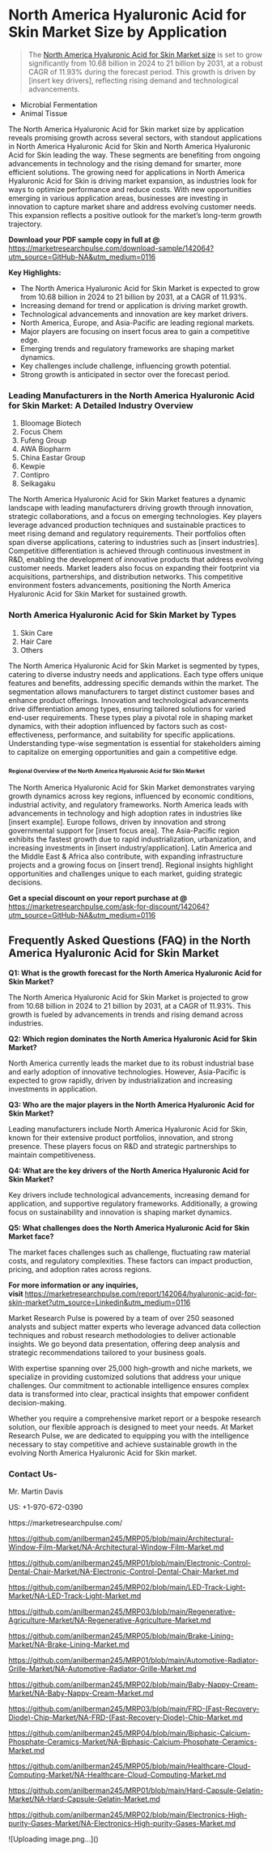 <h1>North America Hyaluronic Acid for Skin Market&nbsp;Size by Application</h1><blockquote><p>The <a href="https://marketresearchpulse.com/download-sample/142064?utm_source=GitHub-NA&amp;utm_medium=0116">North America Hyaluronic Acid for Skin Market size</a> is set to grow significantly from 10.68 billion in 2024 to 21 billion by 2031, at a robust CAGR of 11.93% during the forecast period. This growth is driven by [insert key drivers], reflecting rising demand and technological advancements.</p></blockquote><ul><li>Microbial Fermentation<li> Animal Tissue</li></ul><p>The North America Hyaluronic Acid for Skin market size by application reveals promising growth across several sectors, with standout applications in North America Hyaluronic Acid for Skin and North America Hyaluronic Acid for Skin leading the way. These segments are benefiting from ongoing advancements in technology and the rising demand for smarter, more efficient solutions. The growing need for applications in North America Hyaluronic Acid for Skin is driving market expansion, as industries look for ways to optimize performance and reduce costs. With new opportunities emerging in various application areas, businesses are investing in innovation to capture market share and address evolving customer needs. This expansion reflects a positive outlook for the market’s long-term growth trajectory.</p><p><strong>Download your PDF sample copy in full at @ </strong><a href="https://marketresearchpulse.com/download-sample/142064?utm_source=GitHub-NA&amp;utm_medium=0116">https://marketresearchpulse.com/download-sample/142064?utm_source=GitHub-NA&amp;utm_medium=0116</a></p><p><strong>Key Highlights: </strong></p><ul><li>The North America Hyaluronic Acid for Skin Market is expected to grow from 10.68 billion in 2024 to 21 billion by 2031, at a CAGR of 11.93%.</li><li>Increasing demand for trend or application is driving market growth.</li><li>Technological advancements and innovation are key market drivers.</li><li>North America, Europe, and Asia-Pacific are leading regional markets.</li><li>Major players are focusing on insert focus area to gain a competitive edge.</li><li>Emerging trends and regulatory frameworks are shaping market dynamics.</li><li>Key challenges include challenge, influencing growth potential.</li><li>Strong growth is anticipated in sector over the forecast period.</li></ul><h3>Leading Manufacturers in the North America Hyaluronic Acid for Skin Market: A Detailed Industry Overview</h3><ol><li>Bloomage Biotech</li><li>Focus Chem</li><li>Fufeng Group</li><li>AWA Biopharm</li><li>China Eastar Group</li><li>Kewpie</li><li>Contipro</li><li>Seikagaku</li></ol><div class="flex max-w-full flex-col flex-grow"><div class="min-h-8 text-message flex w-full flex-col items-end gap-2 whitespace-normal break-words [.text-message+&amp;]:mt-5" dir="auto" data-message-author-role="assistant" data-message-id="fd8432e4-4910-450d-b182-61b7bfb0a01f" data-message-model-slug="gpt-4o"><div class="flex w-full flex-col gap-1 empty:hidden first:pt-[3px]"><div class="markdown prose w-full break-words dark:prose-invert light"><p>The North America Hyaluronic Acid for Skin Market features a dynamic landscape with leading manufacturers driving growth through innovation, strategic collaborations, and a focus on emerging technologies. Key players leverage advanced production techniques and sustainable practices to meet rising demand and regulatory requirements. Their portfolios often span diverse applications, catering to industries such as [insert industries]. Competitive differentiation is achieved through continuous investment in R&amp;D, enabling the development of innovative products that address evolving customer needs. Market leaders also focus on expanding their footprint via acquisitions, partnerships, and distribution networks. This competitive environment fosters advancements, positioning the North America Hyaluronic Acid for Skin Market for sustained growth.</p></div></div></div></div><h3>North America Hyaluronic Acid for Skin Market by Types</h3><ol><li>Skin Care<li> Hair Care<li> Others</li></ol><div class="flex max-w-full flex-col flex-grow"><div class="min-h-8 text-message flex w-full flex-col items-end gap-2 whitespace-normal break-words [.text-message+&amp;]:mt-5" dir="auto" data-message-author-role="assistant" data-message-id="084470be-0bb7-4664-bddf-5156b4f41249" data-message-model-slug="gpt-4o-mini"><div class="flex w-full flex-col gap-1 empty:hidden first:pt-[3px]"><div class="markdown prose w-full break-words dark:prose-invert light"><p>The North America Hyaluronic Acid for Skin Market is segmented by types, catering to diverse industry needs and applications. Each type offers unique features and benefits, addressing specific demands within the market. The segmentation allows manufacturers to target distinct customer bases and enhance product offerings. Innovation and technological advancements drive differentiation among types, ensuring tailored solutions for varied end-user requirements. These types play a pivotal role in shaping market dynamics, with their adoption influenced by factors such as cost-effectiveness, performance, and suitability for specific applications. Understanding type-wise segmentation is essential for stakeholders aiming to capitalize on emerging opportunities and gain a competitive edge.</p></div></div></div></div><h3><span style="font-size: 11px;">Regional Overview of the North America Hyaluronic Acid for Skin Market</span></h3><div class="flex max-w-full flex-col flex-grow"><div class="min-h-8 text-message flex w-full flex-col items-end gap-2 whitespace-normal break-words [.text-message+&amp;]:mt-5" dir="auto" data-message-author-role="assistant" data-message-id="e9038762-ce64-4e30-91c9-9bd413514231" data-message-model-slug="gpt-4o-mini"><div class="flex w-full flex-col gap-1 empty:hidden first:pt-[3px]"><div class="markdown prose w-full break-words dark:prose-invert light"><p>The North America Hyaluronic Acid for Skin Market demonstrates varying growth dynamics across key regions, influenced by economic conditions, industrial activity, and regulatory frameworks. North America leads with advancements in technology and high adoption rates in industries like [insert example]. Europe follows, driven by innovation and strong governmental support for [insert focus area]. The Asia-Pacific region exhibits the fastest growth due to rapid industrialization, urbanization, and increasing investments in [insert industry/application]. Latin America and the Middle East &amp; Africa also contribute, with expanding infrastructure projects and a growing focus on [insert trend]. Regional insights highlight opportunities and challenges unique to each market, guiding strategic decisions.</p></div></div></div></div><p><strong>Get a special discount on your report purchase at @ </strong><a href="https://marketresearchpulse.com/ask-for-discount/142064?utm_source=GitHub-NA&amp;utm_medium=0116">https://marketresearchpulse.com/ask-for-discount/142064?utm_source=GitHub-NA&amp;utm_medium=0116</a></p><h2>Frequently Asked Questions (FAQ) in the North America Hyaluronic Acid for Skin Market</h2><p><strong>Q1: What is the growth forecast for the North America Hyaluronic Acid for Skin Market?</strong></p><p>The North America Hyaluronic Acid for Skin Market is projected to grow from 10.68 billion in 2024 to 21 billion by 2031, at a CAGR of 11.93%. This growth is fueled by advancements in trends and rising demand across industries.</p><p><strong>Q2: Which region dominates the North America Hyaluronic Acid for Skin Market?</strong></p><p>North America currently leads the market due to its robust industrial base and early adoption of innovative technologies. However, Asia-Pacific is expected to grow rapidly, driven by industrialization and increasing investments in application.</p><p><strong>Q3: Who are the major players in the North America Hyaluronic Acid for Skin Market?</strong></p><p>Leading manufacturers include North America Hyaluronic Acid for Skin, known for their extensive product portfolios, innovation, and strong presence. These players focus on R&amp;D and strategic partnerships to maintain competitiveness.</p><p><strong>Q4: What are the key drivers of the North America Hyaluronic Acid for Skin Market?</strong></p><p>Key drivers include technological advancements, increasing demand for application, and supportive regulatory frameworks. Additionally, a growing focus on sustainability and innovation is shaping market dynamics.</p><p><strong>Q5: What challenges does the North America Hyaluronic Acid for Skin Market face?</strong></p><p>The market faces challenges such as challenge, fluctuating raw material costs, and regulatory complexities. These factors can impact production, pricing, and adoption rates across regions.</p><p><strong>For more information or any inquiries, visit&nbsp;</strong><a href="https://marketresearchpulse.com/report/142064/hyaluronic-acid-for-skin-market?utm_source=Linkedin&utm_medium=0116">https://marketresearchpulse.com/report/142064/hyaluronic-acid-for-skin-market?utm_source=Linkedin&utm_medium=0116</a></p><p>Market Research Pulse is powered by a team of over 250 seasoned analysts and subject matter experts who leverage advanced data collection techniques and robust research methodologies to deliver actionable insights. We go beyond data presentation, offering deep analysis and strategic recommendations tailored to your business goals.</p><p>With expertise spanning over 25,000 high-growth and niche markets, we specialize in providing customized solutions that address your unique challenges. Our commitment to actionable intelligence ensures complex data is transformed into clear, practical insights that empower confident decision-making.</p><p>Whether you require a comprehensive market report or a bespoke research solution, our flexible approach is designed to meet your needs. At Market Research Pulse, we are dedicated to equipping you with the intelligence necessary to stay competitive and achieve sustainable growth in the evolving North America Hyaluronic Acid for Skin market.</p><h3><strong>Contact Us-</strong></h3><p>Mr. Martin Davis</p><p>US: +1-970-672-0390</p><p>https://marketresearchpulse.com/</p><p><a href="https://github.com/anilberman245/MRP05/blob/main/Architectural-Window-Film-Market/NA-Architectural-Window-Film-Market.md">https://github.com/anilberman245/MRP05/blob/main/Architectural-Window-Film-Market/NA-Architectural-Window-Film-Market.md</a></p><p><a href="https://github.com/anilberman245/MRP01/blob/main/Electronic-Control-Dental-Chair-Market/NA-Electronic-Control-Dental-Chair-Market.md">https://github.com/anilberman245/MRP01/blob/main/Electronic-Control-Dental-Chair-Market/NA-Electronic-Control-Dental-Chair-Market.md</a></p><p><a href="https://github.com/anilberman245/MRP02/blob/main/LED-Track-Light-Market/NA-LED-Track-Light-Market.md">https://github.com/anilberman245/MRP02/blob/main/LED-Track-Light-Market/NA-LED-Track-Light-Market.md</a></p><p><a href="https://github.com/anilberman245/MRP03/blob/main/Regenerative-Agriculture-Market/NA-Regenerative-Agriculture-Market.md">https://github.com/anilberman245/MRP03/blob/main/Regenerative-Agriculture-Market/NA-Regenerative-Agriculture-Market.md</a></p><p><a href="https://github.com/anilberman245/MRP05/blob/main/Brake-Lining-Market/NA-Brake-Lining-Market.md">https://github.com/anilberman245/MRP05/blob/main/Brake-Lining-Market/NA-Brake-Lining-Market.md</a></p><p><a href="https://github.com/anilberman245/MRP01/blob/main/Automotive-Radiator-Grille-Market/NA-Automotive-Radiator-Grille-Market.md">https://github.com/anilberman245/MRP01/blob/main/Automotive-Radiator-Grille-Market/NA-Automotive-Radiator-Grille-Market.md</a></p><p><a href="https://github.com/anilberman245/MRP02/blob/main/Baby-Nappy-Cream-Market/NA-Baby-Nappy-Cream-Market.md">https://github.com/anilberman245/MRP02/blob/main/Baby-Nappy-Cream-Market/NA-Baby-Nappy-Cream-Market.md</a></p><p><a href="https://github.com/anilberman245/MRP03/blob/main/FRD-(Fast-Recovery-Diode)-Chip-Market/NA-FRD-(Fast-Recovery-Diode)-Chip-Market.md">https://github.com/anilberman245/MRP03/blob/main/FRD-(Fast-Recovery-Diode)-Chip-Market/NA-FRD-(Fast-Recovery-Diode)-Chip-Market.md</a></p><p><a href="https://github.com/anilberman245/MRP04/blob/main/Biphasic-Calcium-Phosphate-Ceramics-Market/NA-Biphasic-Calcium-Phosphate-Ceramics-Market.md">https://github.com/anilberman245/MRP04/blob/main/Biphasic-Calcium-Phosphate-Ceramics-Market/NA-Biphasic-Calcium-Phosphate-Ceramics-Market.md</a></p><p><a href="https://github.com/anilberman245/MRP05/blob/main/Healthcare-Cloud-Computing-Market/NA-Healthcare-Cloud-Computing-Market.md">https://github.com/anilberman245/MRP05/blob/main/Healthcare-Cloud-Computing-Market/NA-Healthcare-Cloud-Computing-Market.md</a></p><p><a href="https://github.com/anilberman245/MRP01/blob/main/Hard-Capsule-Gelatin-Market/NA-Hard-Capsule-Gelatin-Market.md">https://github.com/anilberman245/MRP01/blob/main/Hard-Capsule-Gelatin-Market/NA-Hard-Capsule-Gelatin-Market.md</a></p><p><a href="https://github.com/anilberman245/MRP02/blob/main/Electronics-High-purity-Gases-Market/NA-Electronics-High-purity-Gases-Market.md">https://github.com/anilberman245/MRP02/blob/main/Electronics-High-purity-Gases-Market/NA-Electronics-High-purity-Gases-Market.md</a></p>
![Uploading image.png…]()
